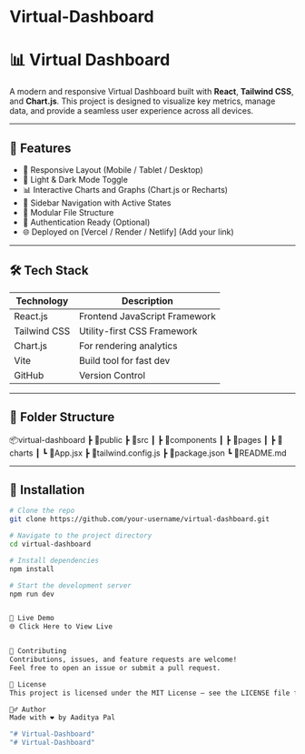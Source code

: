 # Virtual-Dashboard

# 📊 Virtual Dashboard

A modern and responsive Virtual Dashboard built with **React**, **Tailwind CSS**, and **Chart.js**. This project is designed to visualize key metrics, manage data, and provide a seamless user experience across all devices.

---

## 🚀 Features

- 📱 Responsive Layout (Mobile / Tablet / Desktop)
- 🌙 Light & Dark Mode Toggle
- 📊 Interactive Charts and Graphs (Chart.js or Recharts)
- 🧭 Sidebar Navigation with Active States
- 📁 Modular File Structure
- 🔐 Authentication Ready (Optional)
- 🌐 Deployed on [Vercel / Render / Netlify] (Add your link)

---

## 🛠️ Tech Stack

| Technology   | Description                   |
|--------------|-------------------------------|
| React.js     | Frontend JavaScript Framework |
| Tailwind CSS | Utility-first CSS Framework   |
| Chart.js     | For rendering analytics       |
| Vite         | Build tool for fast dev       |
| GitHub       | Version Control               |

---

## 📁 Folder Structure

📦virtual-dashboard
┣ 📂public
┣ 📂src
┃ ┣ 📂components
┃ ┣ 📂pages
┃ ┣ 📂charts
┃ ┗ 📜App.jsx
┣ 📜tailwind.config.js
┣ 📜package.json
┗ 📜README.md



---

## 🔧 Installation

```bash
# Clone the repo
git clone https://github.com/your-username/virtual-dashboard.git

# Navigate to the project directory
cd virtual-dashboard

# Install dependencies
npm install

# Start the development server
npm run dev


🔗 Live Demo
🌐 Click Here to View Live


🤝 Contributing
Contributions, issues, and feature requests are welcome!
Feel free to open an issue or submit a pull request.

📄 License
This project is licensed under the MIT License – see the LICENSE file for details.

🙋‍♂️ Author
Made with ❤️ by Aaditya Pal

"# Virtual-Dashboard" 
"# Virtual-Dashboard" 
